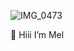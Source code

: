 ![IMG_0473](https://github.com/user-attachments/assets/4feb3579-0863-4885-984b-15ecf346de29)
 
 
 🖤 Hiii I’m Mel
<!---
Mel-uii/Mel-uii is a ✨ special ✨ repository because its `README.md` (this file) appears on your GitHub profile.
You can click the Preview link to take a look at your changes.
--->
